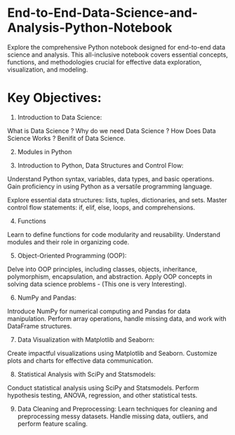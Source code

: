 # End-to-End-Data-Science-and-Analysis-Python-Notebook
Explore the comprehensive Python notebook designed for end-to-end data science and analysis. This all-inclusive notebook covers essential concepts, functions, and methodologies crucial for effective data exploration, visualization, and modeling.

# Key Objectives:

1. Introduction to Data Science:

What is Data Science ? Why do we need Data Science ? How Does Data Science Works ? Benifit of Data Science.

2. Modules in Python

3. Introduction to Python, Data Structures and Control Flow:

Understand Python syntax, variables, data types, and basic operations.
Gain proficiency in using Python as a versatile programming language.

Explore essential data structures: lists, tuples, dictionaries, and sets.
Master control flow statements: if, elif, else, loops, and comprehensions.

4. Functions

Learn to define functions for code modularity and reusability.
Understand modules and their role in organizing code.

5. Object-Oriented Programming (OOP):

Delve into OOP principles, including classes, objects, inheritance, polymorphism, encapsulation, and abstraction.
Apply OOP concepts in solving data science problems - (This one is very Interesting).

6. NumPy and Pandas:

Introduce NumPy for numerical computing and Pandas for data manipulation.
Perform array operations, handle missing data, and work with DataFrame structures.

7. Data Visualization with Matplotlib and Seaborn:

Create impactful visualizations using Matplotlib and Seaborn.
Customize plots and charts for effective data communication.

8. Statistical Analysis with SciPy and Statsmodels:

Conduct statistical analysis using SciPy and Statsmodels.
Perform hypothesis testing, ANOVA, regression, and other statistical tests.

9. Data Cleaning and Preprocessing:
Learn techniques for cleaning and preprocessing messy datasets.
Handle missing data, outliers, and perform feature scaling.
